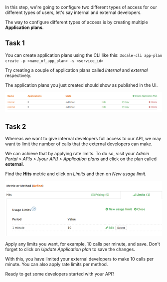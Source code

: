 In this step, we're going to configure two different types of access for our different types of users, let's say internal and external developers.

The way to configure different types of access is by creating multiple **Application plans**.

## Task 1

You can create application plans using the CLI like this:
`3scale-cli app-plan create -p <name_of_app_plan> -s <service_id>`

Try creating a couple of application plans called *internal* and *external* respectively.

The application plans you just created should show as published in the UI.

![Application plans](../images/app-plans.png)

## Task 2

Whereas we want to give internal developers full access to our API, we may want to limit the number of calls that the external developers can make.

We can achieve that by applying rate limits. To do so, visit your *Admin Portal > APIs > [your API] > Application plans* and click on the plan called **external**.

Find the **Hits** metric and click on *Limits* and then on *New usage limit*.

![Application plans](../images/rate-limits.png)

Apply any limits you want, for example, 10 calls per minute, and save. Don't forget to click on *Update Application plan* to save the changes.

With this, you have limited your external developers to make 10 calls per minute. You can also apply rate limits per method.

Ready to get some developers started with your API?
